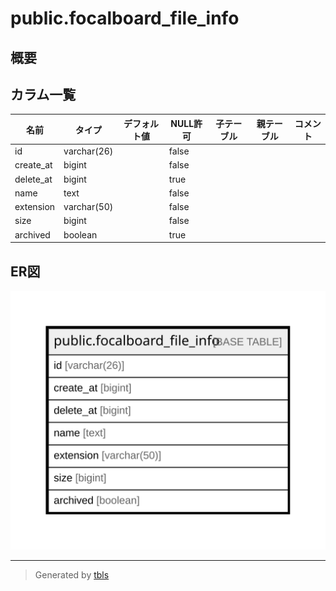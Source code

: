 # public.focalboard_file_info

## 概要

## カラム一覧

| 名前        | タイプ         | デフォルト値       | NULL許可   | 子テーブル      | 親テーブル      | コメント     |
| --------- | ----------- | ------------ | -------- | ---------- | ---------- | -------- |
| id        | varchar(26) |              | false    |            |            |          |
| create_at | bigint      |              | false    |            |            |          |
| delete_at | bigint      |              | true     |            |            |          |
| name      | text        |              | false    |            |            |          |
| extension | varchar(50) |              | false    |            |            |          |
| size      | bigint      |              | false    |            |            |          |
| archived  | boolean     |              | true     |            |            |          |

## ER図

![er](public.focalboard_file_info.svg)

---

> Generated by [tbls](https://github.com/k1LoW/tbls)

